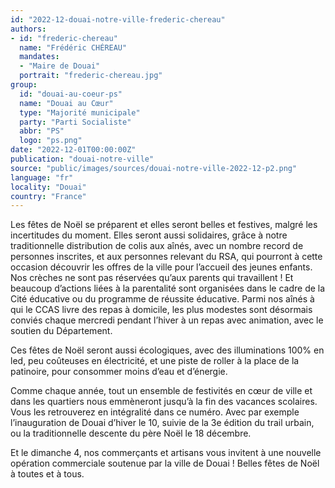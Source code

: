 ```yaml
---
id: "2022-12-douai-notre-ville-frederic-chereau"
authors:
- id: "frederic-chereau"
  name: "Frédéric CHÉREAU"
  mandates: 
  - "Maire de Douai"
  portrait: "frederic-chereau.jpg"
group:
  id: "douai-au-coeur-ps"
  name: "Douai au Cœur"
  type: "Majorité municipale"
  party: "Parti Socialiste"
  abbr: "PS"
  logo: "ps.png"
date: "2022-12-01T00:00:00Z"
publication: "douai-notre-ville"
source: "public/images/sources/douai-notre-ville-2022-12-p2.png"
language: "fr"
locality: "Douai"
country: "France"
---
```


Les fêtes de Noël se préparent et elles seront belles et festives, malgré les incertitudes du moment. Elles seront aussi solidaires, grâce à notre traditionnelle distribution de colis aux aînés, avec un nombre record de personnes inscrites, et aux personnes relevant du RSA, qui pourront à cette occasion découvrir les offres de la ville pour l’accueil des jeunes enfants. Nos crèches ne sont pas réservées qu’aux parents qui travaillent ! Et beaucoup d’actions liées à la parentalité sont organisées dans le cadre de la Cité éducative ou du programme de réussite éducative. Parmi nos aînés à qui le CCAS livre des repas à domicile, les plus modestes sont désormais conviés chaque mercredi pendant l’hiver à un repas avec animation, avec le soutien du Département.

Ces fêtes de Noël seront aussi écologiques, avec des illuminations 100% en led, peu coûteuses en électricité, et une piste de roller à la place de la patinoire, pour consommer moins d’eau et d’énergie.

Comme chaque année, tout un ensemble de festivités en cœur de ville et dans les quartiers nous emmèneront jusqu’à la fin des vacances scolaires. Vous les retrouverez en intégralité dans ce numéro. Avec par exemple l’inauguration de Douai d’hiver le 10, suivie de la 3e édition du trail urbain, ou la traditionnelle descente du père Noël le 18 décembre.

Et le dimanche 4, nos commerçants et artisans vous invitent à une nouvelle opération commerciale soutenue par la ville de Douai ! Belles fêtes de Noël à toutes et à tous.
